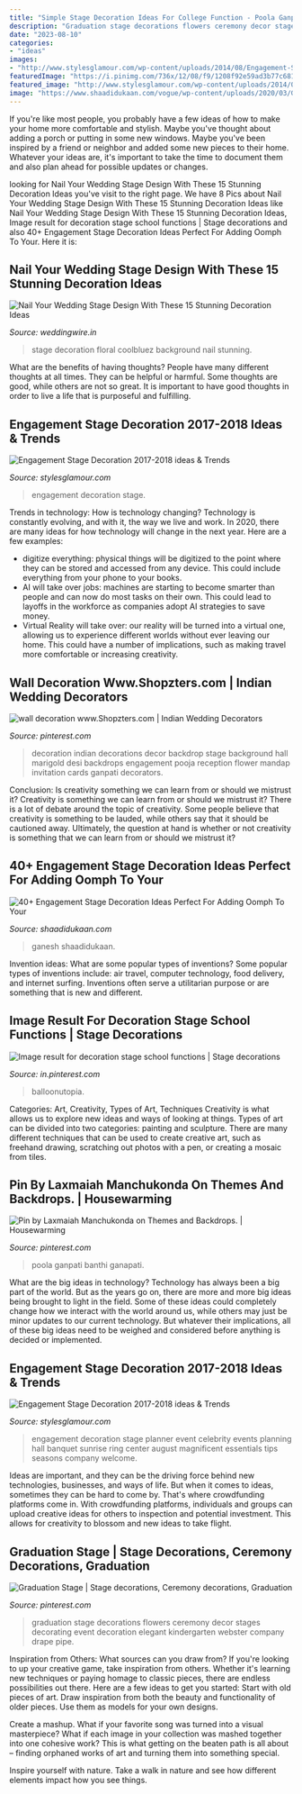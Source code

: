 ```yaml
---
title: "Simple Stage Decoration Ideas For College Function - Poola Ganpati Banthi Ganapati"
description: "Graduation stage decorations flowers ceremony decor stages decorating event decoration elegant kindergarten webster company drape pipe"
date: "2023-08-10"
categories:
- "ideas"
images:
- "http://www.stylesglamour.com/wp-content/uploads/2014/08/Engagement-Stage-Decoration-ideas-59.jpg"
featuredImage: "https://i.pinimg.com/736x/12/08/f9/1208f92e59ad3b77c681ba95764f81e7.jpg"
featured_image: "http://www.stylesglamour.com/wp-content/uploads/2014/08/Engagement-Stage-Decoration-ideas-59.jpg"
image: "https://www.shaadidukaan.com/vogue/wp-content/uploads/2020/03/Ganesh-Stage-Backdrop.jpg"
---
```



If you're like most people, you probably have a few ideas of how to make your home more comfortable and stylish. Maybe you've thought about adding a porch or putting in some new windows. Maybe you've been inspired by a friend or neighbor and added some new pieces to their home. Whatever your ideas are, it's important to take the time to document them and also plan ahead for possible updates or changes.

	

		
looking for Nail Your Wedding Stage Design With These 15 Stunning Decoration Ideas you've visit to the right page. We have 8 Pics about Nail Your Wedding Stage Design With These 15 Stunning Decoration Ideas like Nail Your Wedding Stage Design With These 15 Stunning Decoration Ideas, Image result for decoration stage school functions | Stage decorations and also 40+ Engagement Stage Decoration Ideas Perfect For Adding Oomph To Your. Here it is:
		
    
## Nail Your Wedding Stage Design With These 15 Stunning Decoration Ideas

<img loading=lazy src="https://cdn0.weddingwire.in/articles/images/3/6/2/1/img_21263/wedding-stage-design-coolbluez-design-quaint-simplistic-stage-setting.jpg" onerror="this.onerror=null;this.src='https://tse4.mm.bing.net/th?id=OIP.uIXp8l9vREFkqyt6ioPLZwHaEz&amp;pid=15.1';" alt="Nail Your Wedding Stage Design With These 15 Stunning Decoration Ideas">

_Source: weddingwire.in_

>stage decoration floral coolbluez background nail stunning. 

	

What are the benefits of having thoughts?
People have many different thoughts at all times. They can be helpful or harmful. Some thoughts are good, while others are not so great. It is important to have good thoughts in order to live a life that is purposeful and fulfilling.

    
## Engagement Stage Decoration 2017-2018 Ideas &amp; Trends

<img loading=lazy src="https://www.stylesglamour.com/wp-content/uploads/2014/08/Engagement-Stage-Decoration-ideas-58.jpg" onerror="this.onerror=null;this.src='https://tse2.mm.bing.net/th?id=OIP.NmHZHsFpziczAb2h7Cp9RwFgCx&amp;pid=15.1';" alt="Engagement Stage Decoration 2017-2018 ideas &amp; Trends">

_Source: stylesglamour.com_

>engagement decoration stage. 

	

Trends in technology: How is technology changing?
Technology is constantly evolving, and with it, the way we live and work. In 2020, there are many ideas for how technology will change in the next year. Here are a few examples: 
- digitize everything: physical things will be digitized to the point where they can be stored and accessed from any device. This could include everything from your phone to your books. 
- AI will take over jobs: machines are starting to become smarter than people and can now do most tasks on their own. This could lead to layoffs in the workforce as companies adopt AI strategies to save money. 
- Virtual Reality will take over: our reality will be turned into a virtual one, allowing us to experience different worlds without ever leaving our home. This could have a number of implications, such as making travel more comfortable or increasing creativity.

    
## Wall Decoration Www.Shopzters.com | Indian Wedding Decorators

<img loading=lazy src="https://s-media-cache-ak0.pinimg.com/736x/cf/13/01/cf13012f5ef9ca021a08d86d058966ac--indian-wedding-decorations-stage-decorations.jpg" onerror="this.onerror=null;this.src='https://tse1.mm.bing.net/th?id=OIP.QrDa0bMtjVCrgxofwYJI8QHaLI&amp;pid=15.1';" alt="wall decoration www.Shopzters.com | Indian Wedding Decorators">

_Source: pinterest.com_

>decoration indian decorations decor backdrop stage background hall marigold desi backdrops engagement pooja reception flower mandap invitation cards ganpati decorators. 

	

Conclusion: Is creativity something we can learn from or should we mistrust it?
Creativity is something we can learn from or should we mistrust it?
There is a lot of debate around the topic of creativity. Some people believe that creativity is something to be lauded, while others say that it should be cautioned away. Ultimately, the question at hand is whether or not creativity is something that we can learn from or should we mistrust it?

    
## 40+ Engagement Stage Decoration Ideas Perfect For Adding Oomph To Your

<img loading=lazy src="https://www.shaadidukaan.com/vogue/wp-content/uploads/2020/03/Ganesh-Stage-Backdrop.jpg" onerror="this.onerror=null;this.src='https://tse4.mm.bing.net/th?id=OIP.tO9ymZVbeLoBVW2L9jGjnAHaFd&amp;pid=15.1';" alt="40+ Engagement Stage Decoration Ideas Perfect For Adding Oomph To Your">

_Source: shaadidukaan.com_

>ganesh shaadidukaan. 

	

Invention ideas: What are some popular types of inventions?
Some popular types of inventions include: air travel, computer technology, food delivery, and internet surfing. Inventions often serve a utilitarian purpose or are something that is new and different.

    
## Image Result For Decoration Stage School Functions | Stage Decorations

<img loading=lazy src="https://i.pinimg.com/736x/69/b7/f0/69b7f00703b538268c4d3334c362b233.jpg" onerror="this.onerror=null;this.src='https://tse1.mm.bing.net/th?id=OIP.7Qvu0clevggyVlDkoO1IwwAAAA&amp;pid=15.1';" alt="Image result for decoration stage school functions | Stage decorations">

_Source: in.pinterest.com_

>balloonutopia. 

	

Categories: Art, Creativity, Types of Art, Techniques
Creativity is what allows us to explore new ideas and ways of looking at things. Types of art can be divided into two categories: painting and sculpture. There are many different techniques that can be used to create creative art, such as freehand drawing, scratching out photos with a pen, or creating a mosaic from tiles.

    
## Pin By Laxmaiah Manchukonda On Themes And Backdrops. | Housewarming

<img loading=lazy src="https://i.pinimg.com/736x/12/08/f9/1208f92e59ad3b77c681ba95764f81e7.jpg" onerror="this.onerror=null;this.src='https://tse1.mm.bing.net/th?id=OIP.Ojk-2BzXESTJ6WffC9ucDQHaIC&amp;pid=15.1';" alt="Pin by Laxmaiah Manchukonda on Themes and Backdrops. | Housewarming">

_Source: pinterest.com_

>poola ganpati banthi ganapati. 

	

What are the big ideas in technology?
Technology has always been a big part of the world. But as the years go on, there are more and more big ideas being brought to light in the field. Some of these ideas could completely change how we interact with the world around us, while others may just be minor updates to our current technology. But whatever their implications, all of these big ideas need to be weighed and considered before anything is decided or implemented.

    
## Engagement Stage Decoration 2017-2018 Ideas &amp; Trends

<img loading=lazy src="http://www.stylesglamour.com/wp-content/uploads/2014/08/Engagement-Stage-Decoration-ideas-59.jpg" onerror="this.onerror=null;this.src='https://tse3.mm.bing.net/th?id=OIP.q4JMBdQ5SB2d1NFeUWB1nwHaEK&amp;pid=15.1';" alt="Engagement Stage Decoration 2017-2018 ideas &amp; Trends">

_Source: stylesglamour.com_

>engagement decoration stage planner event celebrity events planning hall banquet sunrise ring center august magnificent essentials tips seasons company welcome. 

	

Ideas are important, and they can be the driving force behind new technologies, businesses, and ways of life. But when it comes to ideas, sometimes they can be hard to come by. That's where crowdfunding platforms come in. With crowdfunding platforms, individuals and groups can upload creative ideas for others to inspection and potential investment. This allows for creativity to blossom and new ideas to take flight.

    
## Graduation Stage | Stage Decorations, Ceremony Decorations, Graduation

<img loading=lazy src="https://i.pinimg.com/originals/20/96/b0/2096b0fe1dde1c821de382892444cd90.jpg" onerror="this.onerror=null;this.src='https://tse3.mm.bing.net/th?id=OIP.DdIVwdc6Duu9oQZ8jjfVcwHaD2&amp;pid=15.1';" alt="Graduation Stage | Stage decorations, Ceremony decorations, Graduation">

_Source: pinterest.com_

>graduation stage decorations flowers ceremony decor stages decorating event decoration elegant kindergarten webster company drape pipe. 

	

Inspiration from Others: What sources can you draw from?
If you're looking to up your creative game, take inspiration from others. Whether it's learning new techniques or paying homage to classic pieces, there are endless possibilities out there. Here are a few ideas to get you started: 
Start with old pieces of art. Draw inspiration from both the beauty and functionality of older pieces. Use them as models for your own designs. 

Create a mashup. What if your favorite song was turned into a visual masterpiece? What if each image in your collection was mashed together into one cohesive work? This is what getting on the beaten path is all about – finding orphaned works of art and turning them into something special. 

Inspire yourself with nature. Take a walk in nature and see how different elements impact how you see things.

